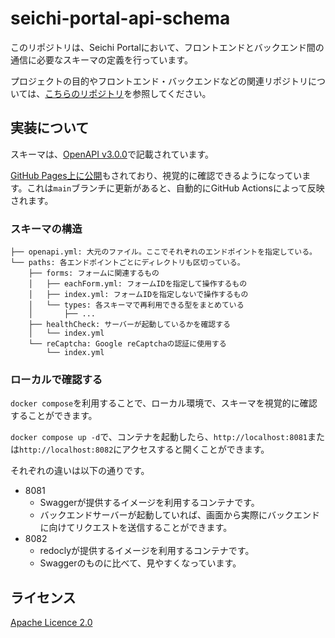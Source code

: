 # seichi-portal-api-schema

このリポジトリは、Seichi Portalにおいて、フロントエンドとバックエンド間の通信に必要なスキーマの定義を行っています。

プロジェクトの目的やフロントエンド・バックエンドなどの関連リポジトリについては、[こちらのリポジトリ](https://github.com/GiganticMinecraft/seichi-portal)を参照してください。

## 実装について

スキーマは、[OpenAPI v3.0.0](https://spec.openapis.org/oas/v3.0.0)で記載されています。

[GitHub Pages上に公開](https://giganticminecraft.github.io/seichi-api-schema/)もされており、視覚的に確認できるようになっています。これは`main`ブランチに更新があると、自動的にGitHub Actionsによって反映されます。

### スキーマの構造

```tree
├── openapi.yml: 大元のファイル。ここでそれぞれのエンドポイントを指定している。
└── paths: 各エンドポイントごとにディレクトリも区切っている。
    ├── forms: フォームに関連するもの
    │   ├── eachForm.yml: フォームIDを指定して操作するもの
    │   ├── index.yml: フォームIDを指定しないで操作するもの
    │   └── types: 各スキーマで再利用できる型をまとめている
    │       ├── ...
    ├── healthCheck: サーバーが起動しているかを確認する
    │   └── index.yml
    └── reCaptcha: Google reCaptchaの認証に使用する
        └── index.yml
```

### ローカルで確認する

`docker compose`を利用することで、ローカル環境で、スキーマを視覚的に確認することができます。

`docker compose up -d`で、コンテナを起動したら、`http://localhost:8081`または`http://localhost:8082`にアクセスすると開くことができます。

それぞれの違いは以下の通りです。

* 8081
  * Swaggerが提供するイメージを利用するコンテナです。
  * バックエンドサーバーが起動していれば、画面から実際にバックエンドに向けてリクエストを送信することができます。
* 8082
  * redoclyが提供するイメージを利用するコンテナです。
  * Swaggerのものに比べて、見やすくなっています。

## ライセンス

[Apache Licence 2.0](./LICENSE)
